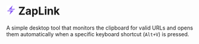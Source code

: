 # <img src="https://raw.githubusercontent.com/infinitel8p/ZapLink/main/src/assets/zaplink.svg?token=GHSAT0AAAAAACW7MXNMVVBMMUFIK4GWSRRMZXDIXPA" height="25"> ZapLink 

A simple desktop tool that monitors the clipboard for valid URLs and opens them automatically when a specific keyboard shortcut (`Alt+V`) is pressed.